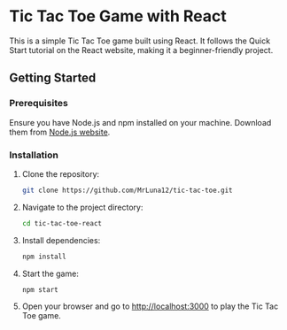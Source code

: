 # Tic Tac Toe Game with React

This is a simple Tic Tac Toe game built using React. It follows the Quick Start tutorial on the React website, making it a beginner-friendly project.

## Getting Started

### Prerequisites

Ensure you have Node.js and npm installed on your machine. Download them from [Node.js website](https://nodejs.org/).

### Installation
1. Clone the repository:

    ```bash
    git clone https://github.com/MrLuna12/tic-tac-toe.git
    ```

2. Navigate to the project directory:

    ```bash
    cd tic-tac-toe-react
    ```

3. Install dependencies:

    ```bash
    npm install
    ```

4. Start the game:

    ```bash
    npm start
    ```

5. Open your browser and go to [http://localhost:3000](http://localhost:3000) to play the Tic Tac Toe game.
